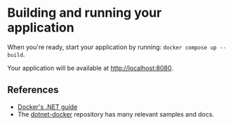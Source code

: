 # Building and running your application

When you're ready, start your application by running:
`docker compose up --build`.

Your application will be available at <http://localhost:8080>.

## References

* [Docker's .NET guide](https://docs.docker.com/language/dotnet/)
* The [dotnet-docker](https://github.com/dotnet/dotnet-docker/tree/main/samples)
  repository has many relevant samples and docs.
